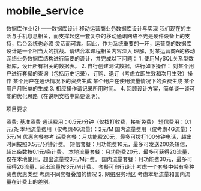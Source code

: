 # mobile_service
数据库作业(2) ——数据库设计 移动运营商业务数据库设计与实现 
我们现在的生活与手机息息相关，而支撑起这一套复杂的移动通讯网络不光是硬件设备上的支持，后台系统也必须 灵活而可靠。因此，作为系统重要的一环，运营商的数据库设计是一个相当大的挑战。请结合本课程相关内容深入 理解，对某运营商A的移动网络业务数据库结构进行简要的设计，并完成以下问题： 1. 使用MySQL关系型数据库，设计所有相关的数据表。 2. 自行创建测试数据，进行如下操作： 对某个用户进行套餐的查询（包括历史记录）、订购、退订（考虑立即生效和次月生效）操作 某个用户在通话情况下的资费生成 某个用户在使用流量情况下的资费生成 某个用户月账单的生成 3. 相应操作请记录所用时间。 4. 回顾设计方案，简单谈一谈可能的优化思路（在说明文档中简要说明）。 

项目要求 

资费:
基准资费
通话费用：0.5元/分钟（仅拨打收费，接听免费） 短信费用：0.1元/条 本地流量费用（仅考虑4G流量）：2元/M 国内流量费用（仅考虑4G流量）：5元/M 优惠套餐参考 话费套餐：月功能费20元，最多可拨打100分钟电话，超出时间按照0.5元/分钟计费。 短信套餐：月功能费10元，最多可发送200条短信，超出条数按0.1元/条计费。 本地流量套餐：月功能费20元，最多可获得2G流量，仅在本地使用，超出流量按3元/M计费。 国内流量套餐：月功能费30元，最多可获得2G流量，超出流量按3元/M计费。 套餐可自行设计 考虑一个套餐中带有多种资费优惠类型 考虑不同套餐叠加的情况 2. 网络服务地区 考虑本地流量和国内流量在计费上的差别。   
